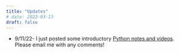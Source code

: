 ```yaml
---
title: "Updates"
# date: 2022-03-13
draft: false
---
```


* 9/11/22- I just posted some introductory [Python notes and videos](https://christopherdavisuci.github.io/UCI-Math-9-F22/intro.html).  Please email me with any comments!
